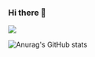 ### Hi there 👋

<!--
**dabin9595/dabin9595** is a ✨ _special_ ✨ repository because its `README.md` (this file) appears on your GitHub profile.


Here are some ideas to get you started:

- 🔭 I’m currently working on ...
- 🌱 I’m currently learning ...
- 👯 I’m looking to collaborate on ...
- 🤔 I’m looking for help with ...
- 💬 Ask me about ...
- 📫 How to reach me: ...
- 😄 Pronouns: ...
- ⚡ Fun fact: ...
-->
<img src="https://img.shields.io/badge/뱃지레이블-배경색?style=plastic&logo=javascript&logoColor=#F7DF1E"/>

![Anurag's GitHub stats](https://github-readme-stats.vercel.app/api?username=dabin9595&show_icons=true&theme=radical)
